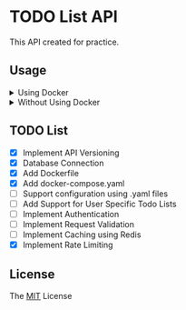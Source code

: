 # TODO List API
This API created for practice.

## Usage
<details>
  <summary>Using Docker</summary>
  Run <code>docker compose up -d</code>
</details>
<details>
  <summary>Without Using Docker</summary>
  <ol>
    <li>Run <code>make build</code> to build the source code.</li>
    <li>Run <code>make install</code> to move compiled binary to <code>/usr/local/bin</code> directory.</li>
    <li>Execute binary <code>/usr/local/bin/todo-app-api</code>.</li>
  </ol>
</details>

## TODO List
- [x] Implement API Versioning
- [x] Database Connection
- [x] Add Dockerfile
- [x] Add docker-compose.yaml
- [ ] Support configuration using .yaml files
- [ ] Add Support for User Specific Todo Lists
- [ ] Implement Authentication
- [ ] Implement Request Validation
- [ ] Implement Caching using Redis
- [x] Implement Rate Limiting

## License
The [MIT](https://github.com/yunusemrealtiner1/todo-app/blob/main/LICENSE) License
